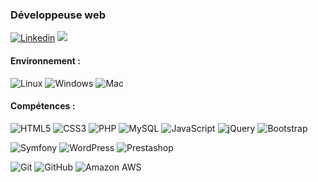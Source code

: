 ### Développeuse web 

[![Linkedin](https://img.shields.io/badge/LinkedIn-0e76a8?style=flat-square&logo=LinkedIn&logoColor=white)](https://www.linkedin.com/in/lou-gromenil/)
<a href="mailto:lou.gromenil@gmail.com"><img src="https://img.shields.io/badge/Mail-ea4335.svg?style=flat-square&logo=Gmail&logoColor=white"/></a>

#### Environnement :

![Linux](https://img.shields.io/badge/Linux-FFC557.svg?style=flat-square&logo=Linux&logoColor=black)
![Windows](https://img.shields.io/badge/Windows-00a4ef.svg?style=flat-square&logo=Windows&logoColor=white)
![Mac](https://img.shields.io/badge/Mac-000000.svg?style=flat-square&logo=Apple&logoColor=white)


#### Compétences :
![HTML5](https://img.shields.io/badge/-HTML5-e34c26?style=flat-square&logo=HTML5&logoColor=white)
![CSS3](https://img.shields.io/badge/-CSS3-2965f1?style=flat-square&logo=CSS3&logoColor=white)
![PHP](https://img.shields.io/badge/-PHP-8993be?style=flat-square&logo=PHP&logoColor=232531)
![MySQL](https://img.shields.io/badge/MySQL-00758f?style=flat-square&logo=MySQL&logoColor=white)
![JavaScript](https://img.shields.io/badge/-JavaScript-f0db4f?style=flat-square&logo=JavaScript&logoColor=323330)
![jQuery](https://img.shields.io/badge/-jQuery-131b28?style=flat-square&logo=jQuery&logoColor=0868ac)
![Bootstrap](https://img.shields.io/badge/-Bootstrap-563d7c?style=flat-square&logo=Bootstrap&logoColor=white)

![Symfony](https://img.shields.io/badge/-Symfony-black?style=flat-square&logo=Symfony&logoColor=white)
![WordPress](https://img.shields.io/badge/-WordPress-21759b?style=flat-square&logo=WordPress&logoColor=white)
![Prestashop](https://img.shields.io/badge/Prestashop-DF0067?style=flat-square&logo=Prestashop&logoColor=white)


![Git](https://img.shields.io/badge/-Git-3d2d00?style=flat-square&logo=git&logoColor=f34f29)
![GitHub](https://img.shields.io/badge/-GitHub-211F1F?style=flat-square&logo=github&logoColor=white)
![Amazon AWS](https://img.shields.io/badge/Amazon%20AWS-232f3e?style=flat-square&logo=amazon-aws&logoColor=ff9900)
